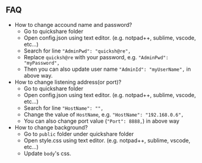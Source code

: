 ## FAQ

- How to change accound name and password?
  - Go to quickshare folder
  - Open config.json using text editor. (e.g. notpad++, sublime, vscode, etc...)
  - Search for line `"AdminPwd": "quicksh@re",`
  - Replace `quicksh@re` with your password, e.g. `"AdminPwd": "myPassword",`
  - Then you can also update user name `"AdminId": "myUserName",` in above way.
- How to change listening address(or port)?
  - Go to quickshare folder
  - Open config.json using text editor. (e.g. notpad++, sublime, vscode, etc...)
  - Search for line `"HostName": "",`
  - Change the value of `HostName`, e.g. `"HostName": "192.168.0.6",`
  - You can also change port value (`"Port": 8888,`) in above way
- How to change background?
  - Go to `public` folder under quickshare folder
  - Open style.css using text editor. (e.g. notpad++, sublime, vscode, etc...)
  - Update `body`'s css.
